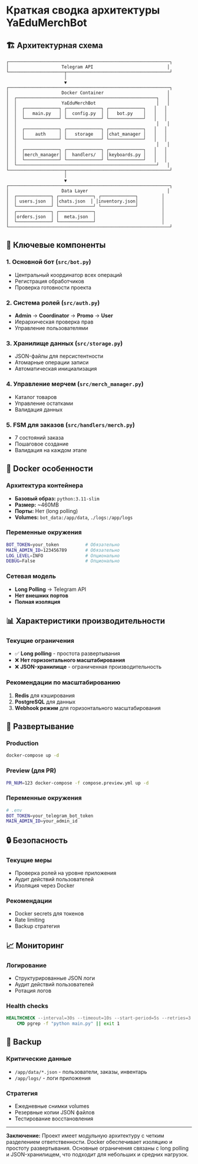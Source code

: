 # Краткая сводка архитектуры YaEduMerchBot

## 🏗️ Архитектурная схема

```
┌─────────────────────────────────────────────────────────────┐
│                    Telegram API                            │
└─────────────────────┬───────────────────────────────────────┘
                      │
                      ▼
┌─────────────────────────────────────────────────────────────┐
│                    Docker Container                        │
│  ┌─────────────────────────────────────────────────────┐   │
│  │                 YaEduMerchBot                       │   │
│  │  ┌─────────────┐ ┌─────────────┐ ┌─────────────┐   │   │
│  │  │   main.py   │ │  config.py  │ │   bot.py    │   │   │
│  │  └─────────────┘ └─────────────┘ └─────────────┘   │   │
│  │                                                     │   │
│  │  ┌─────────────┐ ┌─────────────┐ ┌─────────────┐   │   │
│  │  │    auth     │ │   storage   │ │chat_manager │   │   │
│  │  └─────────────┘ └─────────────┘ └─────────────┘   │   │
│  │                                                     │   │
│  │  ┌─────────────┐ ┌─────────────┐ ┌─────────────┐   │   │
│  │  │merch_manager│ │  handlers/  │ │keyboards.py │   │   │
│  │  └─────────────┘ └─────────────┘ └─────────────┘   │   │
│  └─────────────────────────────────────────────────────┘   │
└─────────────────────┬───────────────────────────────────────┘
                      │
                      ▼
┌─────────────────────────────────────────────────────────────┐
│                    Data Layer                              │
│  ┌─────────────┐ ┌─────────────┐ ┌─────────────┐         │
│  │ users.json  │ │chats.json  │ │inventory.json│         │
│  └─────────────┘ └─────────────┘ └─────────────┘         │
│  ┌─────────────┐ ┌─────────────┐                         │
│  │orders.json  │ │  meta.json  │                         │
│  └─────────────┘ └─────────────┘                         │
└─────────────────────────────────────────────────────────────┘
```

## 🔑 Ключевые компоненты

### 1. **Основной бот** (`src/bot.py`)
- Центральный координатор всех операций
- Регистрация обработчиков
- Проверка готовности проекта

### 2. **Система ролей** (`src/auth.py`)
- **Admin** → **Coordinator** → **Promo** → **User**
- Иерархическая проверка прав
- Управление пользователями

### 3. **Хранилище данных** (`src/storage.py`)
- JSON-файлы для персистентности
- Атомарные операции записи
- Автоматическая инициализация

### 4. **Управление мерчем** (`src/merch_manager.py`)
- Каталог товаров
- Управление остатками
- Валидация данных

### 5. **FSM для заказов** (`src/handlers/merch.py`)
- 7 состояний заказа
- Пошаговое создание
- Валидация на каждом этапе

## 🐳 Docker особенности

### **Архитектура контейнера**
- **Базовый образ:** `python:3.11-slim`
- **Размер:** ~460MB
- **Порты:** Нет (long polling)
- **Volumes:** `bot_data:/app/data`, `./logs:/app/logs`

### **Переменные окружения**
```bash
BOT_TOKEN=your_token          # Обязательно
MAIN_ADMIN_ID=123456789       # Обязательно
LOG_LEVEL=INFO                # Опционально
DEBUG=False                   # Опционально
```

### **Сетевая модель**
- **Long Polling** → Telegram API
- **Нет внешних портов**
- **Полная изоляция**

## 📊 Характеристики производительности

### **Текущие ограничения**
- ✅ **Long polling** - простота развертывания
- ❌ **Нет горизонтального масштабирования**
- ❌ **JSON-хранилище** - ограниченная производительность

### **Рекомендации по масштабированию**
1. **Redis** для кэширования
2. **PostgreSQL** для данных
3. **Webhook режим** для горизонтального масштабирования

## 🚀 Развертывание

### **Production**
```bash
docker-compose up -d
```

### **Preview (для PR)**
```bash
PR_NUM=123 docker-compose -f compose.preview.yml up -d
```

### **Переменные окружения**
```bash
# .env
BOT_TOKEN=your_telegram_bot_token
MAIN_ADMIN_ID=your_admin_id
```

## 🔒 Безопасность

### **Текущие меры**
- Проверка ролей на уровне приложения
- Аудит действий пользователей
- Изоляция через Docker

### **Рекомендации**
- Docker secrets для токенов
- Rate limiting
- Backup стратегия

## 📈 Мониторинг

### **Логирование**
- Структурированные JSON логи
- Аудит действий пользователей
- Ротация логов

### **Health checks**
```dockerfile
HEALTHCHECK --interval=30s --timeout=10s --start-period=5s --retries=3 \
    CMD pgrep -f "python main.py" || exit 1
```

## 💾 Backup

### **Критические данные**
- `/app/data/*.json` - пользователи, заказы, инвентарь
- `/app/logs/` - логи приложения

### **Стратегия**
- Ежедневные снимки volumes
- Резервные копии JSON файлов
- Тестирование восстановления

---

**Заключение:** Проект имеет модульную архитектуру с четким разделением ответственности. Docker обеспечивает изоляцию и простоту развертывания. Основные ограничения связаны с long polling и JSON-хранилищем, что подходит для небольших и средних нагрузок.
